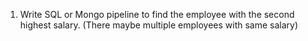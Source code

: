 1. Write SQL or Mongo pipeline to find the employee with the second highest salary. (There maybe multiple employees with same salary)